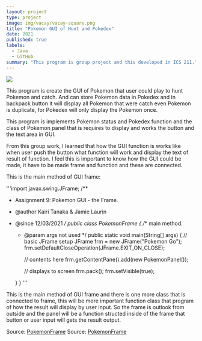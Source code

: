 ```yaml
---
layout: project
type: project
image: img/vacay/vacay-square.png
title: "Pokemon GUI of Hunt and Pokedex"
date: 2021
published: true
labels:
  - Java
  - GitHub
summary: "This program is group project and this developed in ICS 211."
---
```


<img class="img-fluid" src="../img/vacay/vacay-home-page.png">

This program is create the GUI of Pokemon that user could play to hunt Pokemon and catch. And can store Pokemon data in Pokedex and in backpack button it will display all Pokemon that were catch even Pokemon is duplicate, for Pokedex will only display the Pokemon once.

This program is implements Pokemon status and Pokedex function and the class of Pokemon panel that is requires to display and works the button and the text area in GUI. 

From this group work, I learned that how the GUI function is works like when user push the button what function will work and display the text of result of function. I feel this is important to know how the GUI could be made, it have to be made frame and function and these are connected.

This is the main method of GUI frame:

'''import javax.swing.JFrame;
/**
* Assignment 9: Pokemon GUI - the Frame.
* @author Kairi Tanaka & Jamie Laurin
* @since 12/03/2021
*/
public class PokemonFrame {
  /** main method.
   * @param args not used
   */
   public static void main(String[] args) {
      // basic JFrame setup
      JFrame frm = new JFrame("Pokemon Go");
      frm.setDefaultCloseOperation(JFrame.EXIT_ON_CLOSE);
   
      // contents here 
      frm.getContentPane().add(new PokemonPanel());
   
      // displays to screen
      frm.pack();
      frm.setVisible(true);
    
   }
}
'''

This is the main method of GUI frame and there is one more class that is connected to frame, this will be more important function class that program of how the result will display by user input. So the frame is outlook from outside and the panel will be a function structed inside of the frame that button or user input will gets the result output.

Source: <a href="https://github.com/km584/km584.github.io/blob/main/PokemonFrame.java">PokemonFrame</a>
Source: <a href="https://github.com/km584/km584.github.io/blob/main/PokemonPanel.java">PokemonFrame</a>
